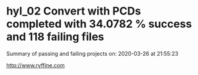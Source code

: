 # hyl_02 Convert with PCDs completed with 34.0782 % success and 118 failing files

Summary of passing and failing projects on: 2020-03-26 at 21:55:23

http://www.ryffine.com
